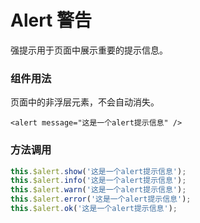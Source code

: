 # Alert 警告

强提示用于页面中展示重要的提示信息。

### 组件用法

页面中的非浮层元素，不会自动消失。

```vue
<alert message="这是一个alert提示信息" />
```

### 方法调用

```js
this.$alert.show('这是一个alert提示信息');
this.$alert.info('这是一个alert提示信息');
this.$alert.warn('这是一个alert提示信息');
this.$alert.error('这是一个alert提示信息');
this.$alert.ok('这是一个alert提示信息');
```

<ClientOnly>
 <TestAlert/>
</ClientOnly>

